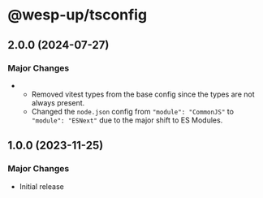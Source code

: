 # @wesp-up/tsconfig

## 2.0.0 (2024-07-27)

### Major Changes

- - Removed vitest types from the base config since the types are not always present.
  - Changed the `node.json` config from `"module": "CommonJS"` to `"module": "ESNext"` due to the major shift to ES Modules.

## 1.0.0 (2023-11-25)

### Major Changes

- Initial release
